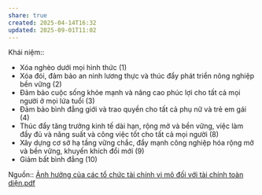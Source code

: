 ```yaml
---
share: true
created: 2025-04-14T16:32
updated: 2025-09-01T11:02
---
```

Khái niệm:: 
 - Xóa nghèo dưới mọi hình thức (1)
 - Xóa đói, đảm bảo an ninh lương thực và thúc đẩy phát triển nông nghiệp bền vững (2)
 - Đảm bảo cuộc sống khỏe mạnh và nâng cao phúc lợi cho tất cả mọi người ở mọi lứa tuổi (3)
 - Đảm bảo bình đẳng giới và trao quyền cho tất cả phụ nữ và trẻ em gái (4)
 - Thúc đẩy tăng trưởng kinh tế dài hạn, rộng mở và bền vững, việc làm đầy đủ và năng suất và công việc tốt cho tất cả mọi người (8)
 - Xây dựng cơ sở hạ tầng vững chắc, đẩy mạnh công nghiệp hóa rộng mở và bền vững, khuyến khích đổi mới (9)
 - Giảm bất bình đẳng (10)

Nguồn:: [Ảnh hưởng của các tổ chức tài chính vi mô đối với tài chính toàn diện.pdf](../../../../assets/attachments/%E1%BA%A2nh%20h%C6%B0%E1%BB%9Fng%20c%E1%BB%A7a%20c%C3%A1c%20t%E1%BB%95%20ch%E1%BB%A9c%20t%C3%A0i%20ch%C3%ADnh%20vi%20m%C3%B4%20%C4%91%E1%BB%91i%20v%E1%BB%9Bi%20t%C3%A0i%20ch%C3%ADnh%20to%C3%A0n%20di%E1%BB%87n.pdf)
